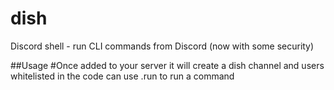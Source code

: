 # dish
Discord shell - run CLI commands from Discord (now with some security)

##Usage
#Once added to your server it will create a dish channel and users whitelisted in the code can use .run <command> to run a command
